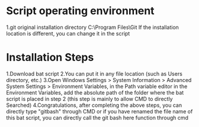 # Script operating environment
1.git original installation directory C:\Program Files\Git
If the installation location is different, you can change it in the script

# Installation Steps
1.Download bat script
2.You can put it in any file location (such as Users directory, etc.)
3.Open Windows Settings > System Information > Advanced System Settings > Environment Variables, in the Path variable editor in the Environment Variables, add the absolute path of the folder where the bat script is placed in step 2 (this step is mainly to allow CMD to directly Searched)
4.Congratulations, after completing the above steps, you can directly type "gitbash" through CMD or if you have renamed the file name of this bat script, you can directly call the git bash here function through cmd
